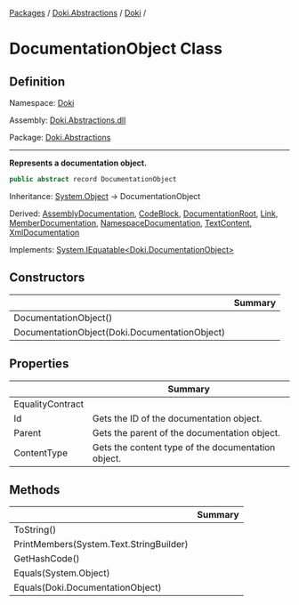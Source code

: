[Packages](../../README.md) / [Doki.Abstractions](../README.md) / [Doki](README.md) / 

# DocumentationObject Class

## Definition

Namespace: [Doki](README.md)

Assembly: [Doki.Abstractions.dll](../README.md)

Package: [Doki.Abstractions](https://www.nuget.org/packages/Doki.Abstractions)

---

**Represents a documentation object.**

```csharp
public abstract record DocumentationObject
```

Inheritance: [System.Object](https://learn.microsoft.com/en-us/dotnet/api/System.Object) → DocumentationObject

Derived: [AssemblyDocumentation](Doki.AssemblyDocumentation.md), [CodeBlock](Doki.CodeBlock.md), [DocumentationRoot](Doki.DocumentationRoot.md), [Link](Doki.Link.md), [MemberDocumentation](Doki.MemberDocumentation.md), [NamespaceDocumentation](Doki.NamespaceDocumentation.md), [TextContent](Doki.TextContent.md), [XmlDocumentation](Doki.XmlDocumentation.md)

Implements: [System.IEquatable&lt;Doki.DocumentationObject&gt;](https://learn.microsoft.com/en-us/dotnet/api/System.IEquatable&lt;Doki.DocumentationObject&gt;)

## Constructors

|   |Summary|
|---|---|
|DocumentationObject()||
|DocumentationObject(Doki.DocumentationObject)||


## Properties

|   |Summary|
|---|---|
|EqualityContract||
|Id|Gets the ID of the documentation object.|
|Parent|Gets the parent of the documentation object.|
|ContentType|Gets the content type of the documentation object.|


## Methods

|   |Summary|
|---|---|
|ToString()||
|PrintMembers(System.Text.StringBuilder)||
|GetHashCode()||
|Equals(System.Object)||
|Equals(Doki.DocumentationObject)||


